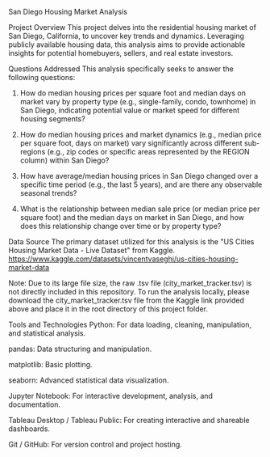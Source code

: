 San Diego Housing Market Analysis

Project Overview
This project delves into the residential housing market of San Diego, California, to uncover key trends and dynamics. Leveraging publicly available housing data, this analysis aims to provide actionable insights for potential homebuyers, sellers, and real estate investors.

Questions Addressed
This analysis specifically seeks to answer the following questions:

1. How do median housing prices per square foot and median days on market vary by property type (e.g., single-family, condo, townhome) in San Diego, indicating potential value or market speed for different housing segments?

2. How do median housing prices and market dynamics (e.g., median price per square foot, days on market) vary significantly across different sub-regions (e.g., zip codes or specific areas represented by the REGION column) within San Diego?

3. How have average/median housing prices in San Diego changed over a specific time period (e.g., the last 5 years), and are there any observable seasonal trends?

4. What is the relationship between median sale price (or median price per square foot) and the median days on market in San Diego, and how does this relationship change over time or by property type?

Data Source
The primary dataset utilized for this analysis is the "US Cities Housing Market Data - Live Dataset" from Kaggle.
https://www.kaggle.com/datasets/vincentvaseghi/us-cities-housing-market-data

Note: Due to its large file size, the raw .tsv file (city_market_tracker.tsv) is not directly included in this repository. To run the analysis locally, please download the city_market_tracker.tsv file from the Kaggle link provided above and place it in the root directory of this project folder.

Tools and Technologies
Python: For data loading, cleaning, manipulation, and statistical analysis.

pandas: Data structuring and manipulation.

matplotlib: Basic plotting.

seaborn: Advanced statistical data visualization.

Jupyter Notebook: For interactive development, analysis, and documentation.

Tableau Desktop / Tableau Public: For creating interactive and shareable dashboards.

Git / GitHub: For version control and project hosting.
